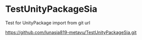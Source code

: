 # TestUnityPackageSia
Test for UnityPackage import from git url


https://github.com/lunasia819-metavu/TestUnityPackageSia.git